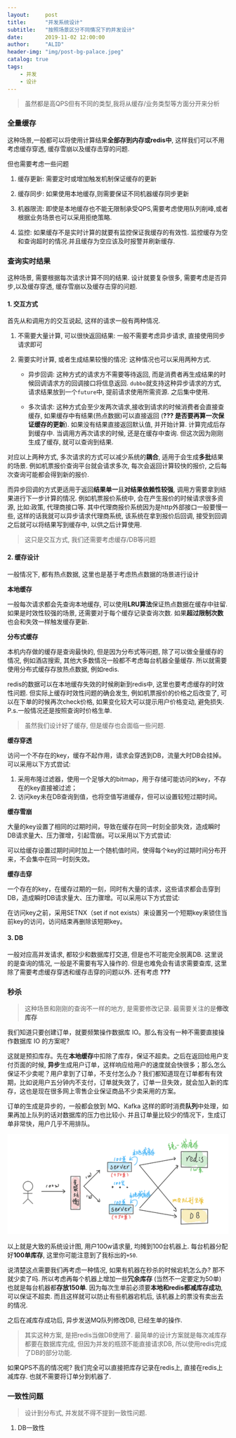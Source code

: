 ```yaml
---
layout:     post
title:      "并发系统设计"
subtitle:   "按照场景区分不同情况下的并发设计"
date:       2019-11-02 12:00:00
author:     "ALID"
header-img: "img/post-bg-palace.jpeg"
catalog: true
tags:
    - 并发
    - 设计
---
```


> 虽然都是高QPS但有不同的类型,我将从缓存/业务类型等方面分开来分析

### 全量缓存

这种场景,一般都可以将使用计算结果**全部存到内存或redis中**, 这样我们可以不用考虑缓存穿透, 缓存雪崩以及缓存击穿的问题.

但也需要考虑一些问题

1. 缓存更新: 需要定时或增加触发机制保证缓存的更新

2. 缓存同步: 如果使用本地缓存,则需要保证不同机器缓存同步更新

3. 机器限流: 即使是本地缓存也不能无限制承受QPS,需要考虑使用队列削峰,或者根据业务场景也可以采用拒绝策略.

4. 监控: 如果缓存不是实时计算的就要有监控保证我缓存的有效性. 监控缓存为空和查询超时的情况.并且缓存为空应该及时报警并刷新缓存.

### 查询实时结果

这种场景, 需要根据每次请求计算不同的结果. 设计就要复杂很多, 需要考虑是否异步,以及缓存穿透, 缓存雪崩以及缓存击穿的问题.

#### 1. 交互方式

首先从和调用方的交互说起, 这样的请求一般有两种情况. 

1. 不需要大量计算, 可以很快返回结果: 一般不需要考虑异步请求, 直接使用同步请求即可

2. 需要实时计算, 或者生成结果较慢的情况: 这种情况也可以采用两种方式.
   
   - 异步回调: 这种方式的请求方不需要等待返回, 而是消费者再生成结果的时候回调请求方的回调接口将信息返回. `dubbo`就支持这种异步请求的方式, 请求结果放到一个`future`中, 提前请求使用所需资源. 之后集中使用.
   
   - 多次请求: 这种方式会至少发两次请求,接收到请求的时候消费者会直接查缓存, 如果缓存中有结果(热点数据)可以直接返回 (**??? 是否要再算一次保证缓存的更新**). 如果没有结果直接返回默认值, 并开始计算. 计算完成后存到缓存中. 当调用方再次请求的时候, 还是在缓存中查询. 但这次因为刚刚生成了缓存, 就可以查询到结果. 

对应以上两种方式, 多次请求的方式可以减少系统的**耦合**, 适用于会生成**多批**结果的场景. 例如机票报价查询平台就会请求多次, 每次会返回计算较快的报价, 之后每次查询可能都会得到新的报价.

而异步回调的方式更适用于返回**结果单一**且**对结果依赖性较强**, 调用方需要拿到结果进行下一步计算的情况. 例如机票报价系统中, 会在产生报价的时候请求很多资源, 比如:政策, 代理商接口等. 其中代理商报价系统因为是http外部接口一般要慢一些, 这样的话我就可以异步请求代理商系统, 该系统在拿到报价后回调, 接受到回调之后就可以将结果写到缓存中, 以供之后计算使用.

> 这只是交互方式, 我们还需要考虑缓存/DB等问题

#### 2. 缓存设计

一般情况下, 都有热点数据, 这里也是基于考虑热点数据的场景进行设计

**本地缓存**

一般每次请求都会先查询本地缓存, 可以使用**LRU算法**保证热点数据在缓存中驻留. 如果是时效性较强的场景, 还需要对于每个缓存记录查询次数. 如果**超过限制次数**也会和失效一样触发缓存更新.

**分布式缓存**

本机内存做的缓存是查询最快的, 但是因为分布式等问题, 除了可以做全量缓存的情况, 例如酒店搜索, 其他大多数情况一般都不考虑每台机器全量缓存. 所以就需要使用分布式缓存存放热点数据, 例如redis.

redis的数据可以在本地缓存失效的时候刷新到redis中, 这里也要考虑缓存的时效性问题. 但实际上缓存时效性问题的确会发生, 例如机票报价的价格之后改变了, 可以在下单的时候再次check价格, 如果变化较大可以提示用户价格变动, 避免损失. P.s.一般情况还是按照查询时价格生单.

> 虽然我们设计好了缓存, 但是缓存也会面临一些问题.

**缓存穿透**

访问一个不存在的key，缓存不起作用，请求会穿透到DB，流量大时DB会挂掉。可以采用以下方式尝试:

1. 采用布隆过滤器，使用一个足够大的bitmap，用于存储可能访问的key，不存在的key直接被过滤；
2. 访问key未在DB查询到值，也将空值写进缓存，但可以设置较短过期时间。

**缓存雪崩**

大量的key设置了相同的过期时间，导致在缓存在同一时刻全部失效，造成瞬时DB请求量大、压力骤增，引起雪崩。可以采用以下方式尝试:

可以给缓存设置过期时间时加上一个随机值时间，使得每个key的过期时间分布开来，不会集中在同一时刻失效。

**缓存击穿**

一个存在的key，在缓存过期的一刻，同时有大量的请求，这些请求都会击穿到DB，造成瞬时DB请求量大、压力骤增。可以采用以下方式尝试:

在访问key之前，采用SETNX（set if not exists）来设置另一个短期key来锁住当前key的访问，访问结束再删除该短期key。

#### 3. DB

一般对应高并发请求, 都较少和数据库打交道, 但是也不可能完全脱离DB. 这里说的是查询的情况, 一般是不需要有写入操作的. 但是也难免会有请求需要查库, 这里除了需要考虑缓存穿透和缓存击穿的问题以外. 还有考虑 **???** 

### 秒杀

> 这种场景和刚刚的查询不一样的地方, 是需要修改记录. 最需要关注的是**修改库存**

我们知道只要创建订单，就要频繁操作数据库 IO。那么有没有一种不需要直接操作数据库 IO 的方案呢?

这就是预扣库存。先在**本地缓存**中扣除了库存，保证不超卖。之后在返回给用户支付页面的时候, **异步**生成用户订单，这样响应给用户的速度就会快很多；那么怎么保证不少卖呢？用户拿到了订单，不支付怎么办？我们都知道现在订单都有有效期，比如说用户五分钟内不支付，订单就失效了，订单一旦失效，就会加入新的库存，这也是现在很多网上零售企业保证商品不少卖采用的方案。

订单的生成是异步的，一般都会放到 MQ、Kafka 这样的即时消费**队列**中处理，如果再加上队列的话对数据库的压力也比较小. 并且订单量比较少的情况下，生成订单非常快，用户几乎不用排队。

![img](/img/in-post/post-concurrency/kill.png)

以上就是大致的系统设计图, 用户100w请求量, 均摊到100台机器上. 每台机器分配好**100单库存**, 这里你可能注意到了我标出的`+50`. 

说清楚这点需要我们再考虑一种情况, 如果有机器在秒杀的时候宕机怎么办? 那不就少卖了吗. 所以考虑再每个机器上增加一些**冗余库存** (当然不一定要定为50单) 也就是每台机器都**存放150单**. 因为每次生单前必须要**本地和redis都减库存成功**, 可以保证不超卖. 而且这样就可以防止有些机器宕机后, 该机器上的票没有卖出去的情况.

之后在减库存成功后, 异步发送MQ队列修改DB, 已经生单的操作.

> 其实这种方案, 是把redis当做DB使用了. 最简单的设计方案就是每次减库存都要在数据库完成, 但因为并发的瓶颈不能直接请求DB, 所以使用redis完成了DB的部分功能.

如果QPS不高的情况呢? 我们完全可以直接把库存记录在redis上, 直接在redis上减库存. 也就不需要将订单分到机器了.

### 一致性问题

> 设计到分布式, 并发就不得不提到一致性问题.

1. DB一致性


